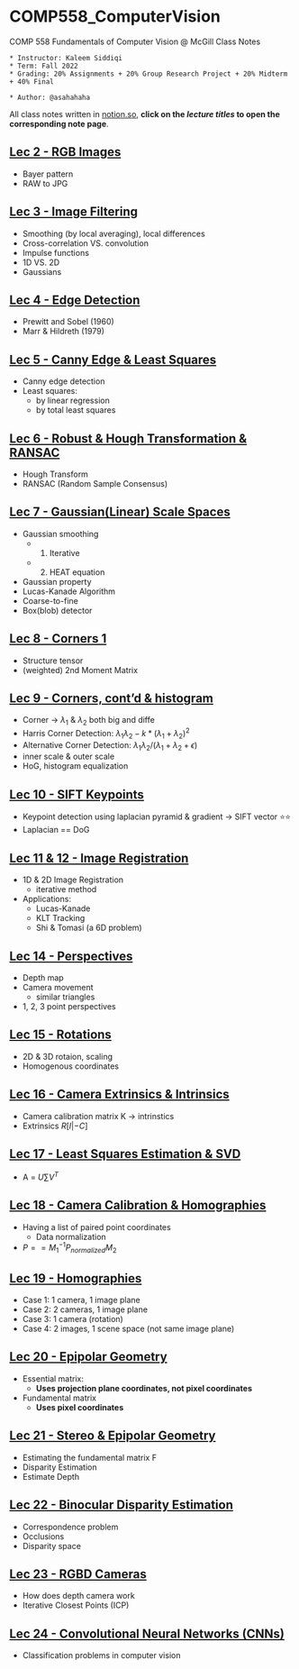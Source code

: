 # COMP558_ComputerVision
COMP 558 Fundamentals of Computer Vision @ McGill Class Notes
```
* Instructor: Kaleem Siddiqi
* Term: Fall 2022
* Grading: 20% Assignments + 20% Group Research Project + 20% Midterm + 40% Final

* Author: @asahahaha
```

All class notes written in [notion.so](https://www.notion.so/), **click on the *lecture titles* to open the corresponding note page**.

## [Lec 2 - RGB Images](COMP558_Lec2)
* Bayer pattern
* RAW to JPG

## [Lec 3 - Image Filtering](COMP558_Lec3)
* Smoothing (by local averaging), local differences
* Cross-correlation VS. convolution
* Impulse functions
* 1D VS. 2D
* Gaussians

## [Lec 4 - Edge Detection](COMP558_Lec4)
* Prewitt and Sobel (1960)
* Marr & Hildreth (1979)

## [Lec 5 - Canny Edge & Least Squares](COMP558_Lec5)
* Canny edge detection
* Least squares:
    * by linear regression
    * by total least squares

## [Lec 6 - Robust & Hough Transformation & RANSAC](COMP558_Lec6)
* Hough Transform
* RANSAC (Random Sample Consensus)

## [Lec 7 - Gaussian(Linear) Scale Spaces](COMP558_Lec7)
* Gaussian smoothing
    * 1) Iterative
    * 2) HEAT equation
* Gaussian property
* Lucas-Kanade Algorithm
* Coarse-to-fine
* Box(blob) detector

## [Lec 8 - Corners 1](COMP558_Lec8)
* Structure tensor
* (weighted) 2nd Moment Matrix

## [Lec 9 - Corners, cont’d & histogram](COMP558_Lec9)
* Corner → $\lambda_1$ & $\lambda_2$ both big and diffe
* Harris Corner Detection: $\lambda_1\lambda_2-k*(\lambda_1+\lambda_2)^2$
* Alternative Corner Detection: $\lambda_1\lambda_2/(\lambda_1+\lambda_2+\epsilon)$
* inner scale & outer scale
* HoG, histogram equalization

## [Lec 10 - SIFT Keypoints](COMP558_Lec10)
* Keypoint detection using laplacian pyramid & gradient → SIFT vector ⭐️⭐️
* Laplacian == DoG

## [Lec 11 & 12 - Image Registration](COMP558_Lec11&12)
* 1D & 2D Image Registration
    * iterative method
* Applications:
    * Lucas-Kanade
    * KLT Tracking
    * Shi & Tomasi (a 6D problem)
   
## [Lec 14 - Perspectives](COMP558_Lec14)
* Depth map
* Camera movement
    * similar triangles
* 1, 2, 3 point perspectives

## [Lec 15 - Rotations](COMP558_Lec15)
* 2D & 3D rotaion, scaling
* Homogenous coordinates

## [Lec 16 - Camera Extrinsics & Intrinsics](COMP558_Lec16)
* Camera calibration matrix K → intrinstics
* Extrinsics $R[I|-C]$

## [Lec 17 - Least Squares Estimation & SVD](COMP558_Lec17)
* A = $U∑V^T$

## [Lec 18 - Camera Calibration & Homographies](COMP558_Lec18)
* Having a list of paired point coordinates
    * Data normalization
* $P==M_1^{-1}P_{normalized}M_2$

## [Lec 19 - Homographies](COMP558_Lec19)
* Case 1: 1 camera, 1 image plane
* Case 2: 2 cameras, 1 image plane
* Case 3: 1 camera (rotation)
* Case 4: 2 images, 1 scene space (not same image plane)

## [Lec 20 - Epipolar Geometry](COMP558_Lec20)
* Essential matrix:
    * **Uses projection plane coordinates, not pixel coordinates**
* Fundamental matrix
    * **Uses pixel coordinates**

## [Lec 21 - Stereo & Epipolar Geometry](COMP558_Lec21)
* Estimating the fundamental matrix F
* Disparity Estimation
* Estimate Depth

## [Lec 22 - Binocular Disparity Estimation](COMP558_Lec22)
* Correspondence problem
* Occlusions
* Disparity space

## [Lec 23 - RGBD Cameras](COMP558_Lec23)
* How does depth camera work
* Iterative Closest Points (ICP)

## [Lec 24 - Convolutional Neural Networks (CNNs)](COMP558_Lec24)
* Classification problems in computer vision

